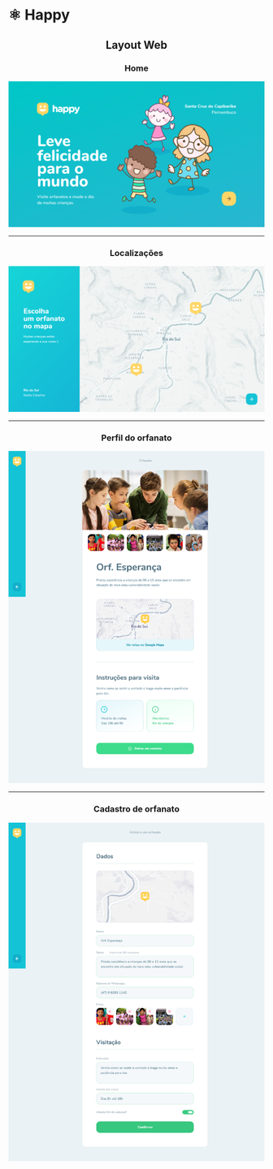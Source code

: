 # :atom_symbol: Happy

<h2 align="center">
  Layout Web
</h2>

<h3 align="center">Home</h3>
<p align="center">
  <img src="assets/Web01.png" width='700'/>
</p>

****

<h3 align="center">Localizações</h3>
<p align="center">
  <img src="assets/Web02.png" width='700'/>
</p>

****

<h3 align="center">Perfil do orfanato</h3>
<p align="center">
  <img src="assets/Web03.png" width='700'/>
</p>

****

<h3 align="center">Cadastro de orfanato</h3>
<p align="center">
  <img src="assets/Web04.png" width='700'/>
</p>
